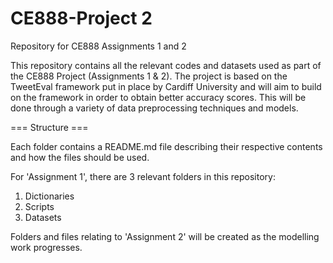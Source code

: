 # CE888-Project 2
Repository for CE888 Assignments 1 and 2

This repository contains all the relevant codes and datasets used as part of the CE888 Project (Assignments 1 & 2). The project is based on the TweetEval framework put in place by Cardiff University and will aim to build on the framework in order to obtain better accuracy scores. 
This will be done through a variety of data preprocessing techniques and models.

=== Structure ===

Each folder contains a README.md file describing their respective contents and how the files should be used.

For 'Assignment 1', there are 3 relevant folders in this repository:
  1. Dictionaries
  2. Scripts
  3. Datasets

Folders and files relating to 'Assignment 2' will be created as the modelling work progresses.
